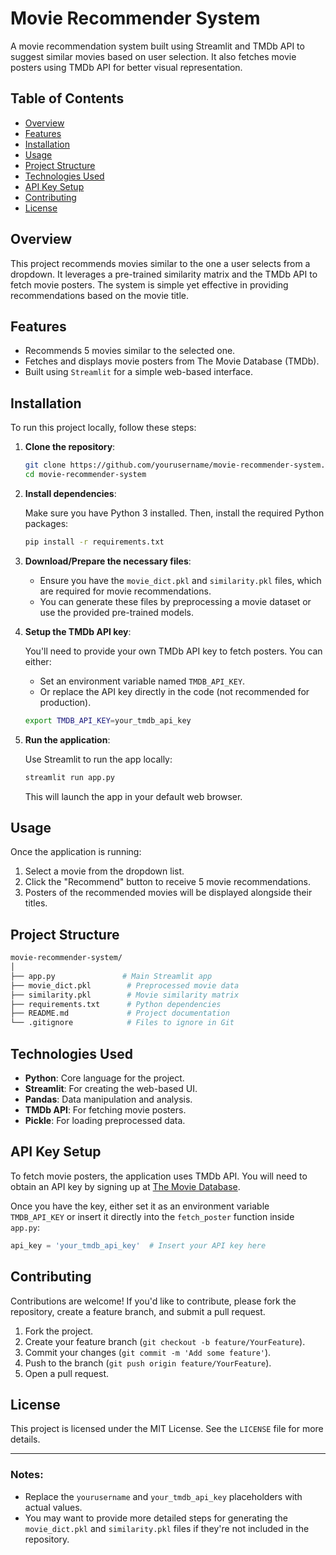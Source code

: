# Movie Recommender System

A movie recommendation system built using Streamlit and TMDb API to suggest similar movies based on user selection. It also fetches movie posters using TMDb API for better visual representation.

## Table of Contents

- [Overview](#overview)
- [Features](#features)
- [Installation](#installation)
- [Usage](#usage)
- [Project Structure](#project-structure)
- [Technologies Used](#technologies-used)
- [API Key Setup](#api-key-setup)
- [Contributing](#contributing)
- [License](#license)

## Overview

This project recommends movies similar to the one a user selects from a dropdown. It leverages a pre-trained similarity matrix and the TMDb API to fetch movie posters. The system is simple yet effective in providing recommendations based on the movie title.

## Features

- Recommends 5 movies similar to the selected one.
- Fetches and displays movie posters from The Movie Database (TMDb).
- Built using `Streamlit` for a simple web-based interface.

## Installation

To run this project locally, follow these steps:

1. **Clone the repository**:

   ```bash
   git clone https://github.com/yourusername/movie-recommender-system.git
   cd movie-recommender-system
   ```

2. **Install dependencies**:

   Make sure you have Python 3 installed. Then, install the required Python packages:

   ```bash
   pip install -r requirements.txt
   ```

3. **Download/Prepare the necessary files**:
   - Ensure you have the `movie_dict.pkl` and `similarity.pkl` files, which are required for movie recommendations.
   - You can generate these files by preprocessing a movie dataset or use the provided pre-trained models.

4. **Setup the TMDb API key**:

   You'll need to provide your own TMDb API key to fetch posters. You can either:
   - Set an environment variable named `TMDB_API_KEY`.
   - Or replace the API key directly in the code (not recommended for production).

   ```bash
   export TMDB_API_KEY=your_tmdb_api_key
   ```

5. **Run the application**:

   Use Streamlit to run the app locally:

   ```bash
   streamlit run app.py
   ```

   This will launch the app in your default web browser.

## Usage

Once the application is running:

1. Select a movie from the dropdown list.
2. Click the "Recommend" button to receive 5 movie recommendations.
3. Posters of the recommended movies will be displayed alongside their titles.

## Project Structure

```bash
movie-recommender-system/
│
├── app.py               # Main Streamlit app
├── movie_dict.pkl        # Preprocessed movie data
├── similarity.pkl        # Movie similarity matrix
├── requirements.txt      # Python dependencies
├── README.md             # Project documentation
└── .gitignore            # Files to ignore in Git
```

## Technologies Used

- **Python**: Core language for the project.
- **Streamlit**: For creating the web-based UI.
- **Pandas**: Data manipulation and analysis.
- **TMDb API**: For fetching movie posters.
- **Pickle**: For loading preprocessed data.

## API Key Setup

To fetch movie posters, the application uses TMDb API. You will need to obtain an API key by signing up at [The Movie Database](https://www.themoviedb.org/).

Once you have the key, either set it as an environment variable `TMDB_API_KEY` or insert it directly into the `fetch_poster` function inside `app.py`:

```python
api_key = 'your_tmdb_api_key'  # Insert your API key here
```

## Contributing

Contributions are welcome! If you'd like to contribute, please fork the repository, create a feature branch, and submit a pull request.

1. Fork the project.
2. Create your feature branch (`git checkout -b feature/YourFeature`).
3. Commit your changes (`git commit -m 'Add some feature'`).
4. Push to the branch (`git push origin feature/YourFeature`).
5. Open a pull request.

## License

This project is licensed under the MIT License. See the `LICENSE` file for more details.

---

### Notes:
- Replace the `yourusername` and `your_tmdb_api_key` placeholders with actual values.
- You may want to provide more detailed steps for generating the `movie_dict.pkl` and `similarity.pkl` files if they're not included in the repository.

